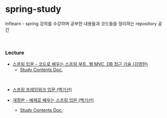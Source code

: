 # spring-study

Inflearn - spring 강의를 수강하며 공부한 내용들과 코드들을 정리하는 repository 공간

<br/>

### Lecture

* [스프링 입문 - 코드로 배우는 스프링 부트, 웹 MVC, DB 접근 기술 (김영한)](https://www.inflearn.com/course/%EC%8A%A4%ED%94%84%EB%A7%81-%EC%9E%85%EB%AC%B8-%EC%8A%A4%ED%94%84%EB%A7%81%EB%B6%80%ED%8A%B8/dashboard)
  * [Study Contents Doc.](./hello-spring/README.md)

<br/>

* [스프링 프레임워크 입문 (백기선)](https://www.inflearn.com/course/spring/dashboard)

* [개정판 - 예제로 배우는 스프링 입문 (백기선)](https://www.inflearn.com/course/spring_revised_edition/dashboard)
  * [Study Contents Doc.](./spring-petclinic2/Class_Memo.md)

<br/>

